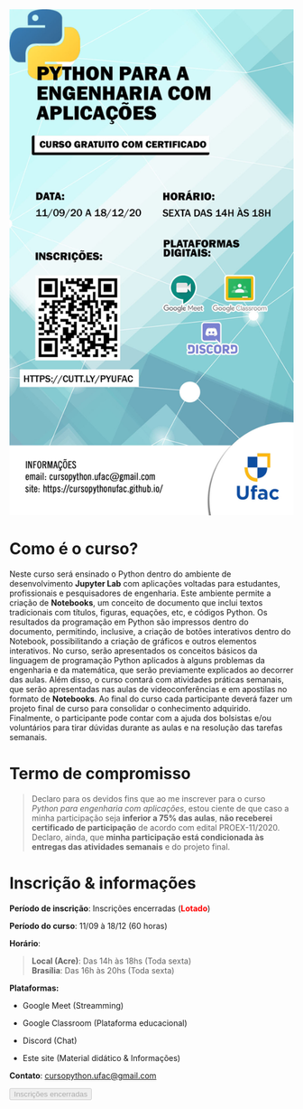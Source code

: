 <img src="imgs/README/ARTE DE DIVULGAÇÃO.jpg" alt="Arte de divulgação">

# Como é o curso?

Neste curso será ensinado o Python dentro do ambiente de desenvolvimento __Jupyter Lab__ com aplicações voltadas para estudantes, profissionais e pesquisadores de engenharia. Este ambiente permite a criação de __Notebooks__, um conceito de documento que inclui textos tradicionais com títulos, figuras, equações, etc, e códigos Python. Os resultados da programação em Python são impressos dentro do documento, permitindo, inclusive, a criação de botões interativos dentro do Notebook, possibilitando a criação de gráficos e outros elementos interativos. No curso, serão apresentados os conceitos básicos da linguagem de programação Python aplicados à alguns problemas da engenharia e da matemática, que serão previamente explicados ao decorrer das aulas. Além disso, o curso contará com atividades práticas semanais, que serão apresentadas nas aulas de videoconferências e em apostilas no formato de __Notebooks__. Ao final do curso cada participante deverá fazer um projeto final de curso para consolidar o conhecimento adquirido. Finalmente, o participante pode contar com a ajuda dos bolsistas e/ou voluntários para tirar dúvidas durante as aulas e na resolução das tarefas semanais.

<div id='termo'/>

# Termo de compromisso

> Declaro para os devidos fins que ao me inscrever para o curso _Python para engenharia com aplicações_, estou ciente de que caso a minha participação seja __inferior a 75% das aulas__, __não receberei certificado de participação__ de acordo com edital PROEX-11/2020. Declaro, ainda, que __minha participação está condicionada às entregas das atividades semanais__ e do projeto final.

# Inscrição & informações

**Período de inscrição**: Inscrições encerradas (<span style="color:red;"><b>Lotado</b></span>)

**Período do curso**: 11/09 à 18/12 (60 horas)

**Horário**:
 > **Local (Acre)**: Das 14h às 18hs (Toda sexta)  
 > **Brasília**:  Das 16h às 20hs (Toda sexta)

**Plataformas:** 

- Google Meet (Streamming)

- Google Classroom (Plataforma educacional)

- Discord (Chat)

- Este site (Material didático & Informações)

**Contato**: [cursopython.ufac@gmail.com](mailto:cursopython.ufac@gmail.com)

<button class="btn-blocked" disabled>Inscrições encerradas</button>
